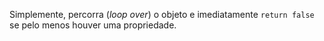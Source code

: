 Simplemente, percorra (*loop over*) o objeto e imediatamente `return false` se pelo menos houver uma propriedade.
